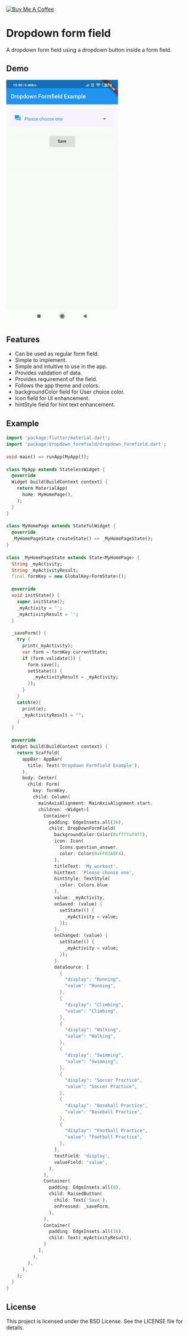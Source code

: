 <a href="https://www.buymeacoffee.com/cetorres" target="_blank"><img src="https://img.shields.io/badge/Donate-Buy%20Me%20A%20Coffee-yellow.svg" alt="Buy Me A Coffee" style="height: auto !important;width: auto !important;" ></a>

# Dropdown form field

A dropdown form field using a dropdown button inside a form field.

## Demo

<img src="https://github.com/priyamshah112/dropdown_formfield/blob/master/screenshot.gif" width="300" />

## Features

- Can be used as regular form field.
- Simple to implement.
- Simple and intuitive to use in the app.
- Provides validation of data.
- Provides requirement of the field.
- Follows the app theme and colors.
- backgroundColor field for User choice color.
- Icon field for UI enhancement.
- hintStyle field for hint text enhancement.

## Example

```dart
import 'package:flutter/material.dart';
import 'package:dropdown_formfield/dropdown_formfield.dart';

void main() => runApp(MyApp());

class MyApp extends StatelessWidget {
  @override
  Widget build(BuildContext context) {
    return MaterialApp(
      home: MyHomePage(),
    );
  }
}

class MyHomePage extends StatefulWidget {
  @override
  _MyHomePageState createState() => _MyHomePageState();
}

class _MyHomePageState extends State<MyHomePage> {
  String _myActivity;
  String _myActivityResult;
  final formKey = new GlobalKey<FormState>();

  @override
  void initState() {
    super.initState();
    _myActivity = '';
    _myActivityResult = '';
  }

  _saveForm() {
    try {
      print(_myActivity);
      var form = formKey.currentState;
      if (form.validate()) {
        form.save();
        setState(() {
          _myActivityResult = _myActivity;
        });
      }
    }
    catch(e){
      print(e);
      _myActivityResult = "";
    }
  }

  @override
  Widget build(BuildContext context) {
    return Scaffold(
      appBar: AppBar(
        title: Text('Dropdown Formfield Example'),
      ),
      body: Center(
        child: Form(
          key: formKey,
          child: Column(
            mainAxisAlignment: MainAxisAlignment.start,
            children: <Widget>[
              Container(
                padding: EdgeInsets.all(16),
                child: DropDownFormField(
                  backgroundColor:Color(0xffffaf4ff),
                  icon: Icon(
                    Icons.question_answer,
                    color: Color(0xFF03A9F4),
                  ),
                  titleText: 'My workout',
                  hintText: 'Please choose one',
                  hintStyle: TextStyle(
                    color: Colors.blue
                  ),
                  value: _myActivity,
                  onSaved: (value) {
                    setState(() {
                      _myActivity = value;
                    });
                  },
                  onChanged: (value) {
                    setState(() {
                      _myActivity = value;
                    });
                  },
                  dataSource: [
                    {
                      "display": "Running",
                      "value": "Running",
                    },
                    {
                      "display": "Climbing",
                      "value": "Climbing",
                    },
                    {
                      "display": "Walking",
                      "value": "Walking",
                    },
                    {
                      "display": "Swimming",
                      "value": "Swimming",
                    },
                    {
                      "display": "Soccer Practice",
                      "value": "Soccer Practice",
                    },
                    {
                      "display": "Baseball Practice",
                      "value": "Baseball Practice",
                    },
                    {
                      "display": "Football Practice",
                      "value": "Football Practice",
                    },
                  ],
                  textField: 'display',
                  valueField: 'value',
                ),
              ),
              Container(
                padding: EdgeInsets.all(8),
                child: RaisedButton(
                  child: Text('Save'),
                  onPressed: _saveForm,
                ),
              ),
              Container(
                padding: EdgeInsets.all(16),
                child: Text(_myActivityResult),
              )
            ],
          ),
        ),
      ),
    );
  }
}


```

## License

This project is licensed under the BSD License. See the LICENSE file for details.
